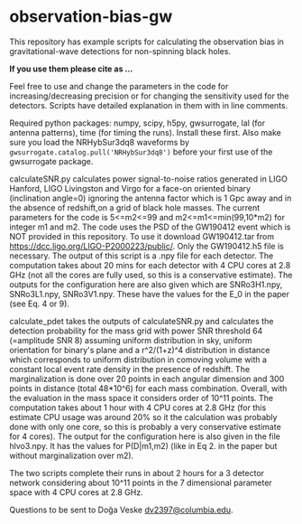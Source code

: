 # observation-bias-gw

This repository has example scripts for calculating the observation bias in gravitational-wave detections for non-spinning black holes. 

**If you use them please cite as ...**

Feel free to use and change the parameters in the code for increasing/decreasing precision or for changing the sensitivity used for the detectors. Scripts have detailed explanation in them with in line comments.

Required python packages: numpy, scipy, h5py, gwsurrogate, lal (for antenna patterns), time (for timing the runs). Install these first. Also make sure you load the NRHybSur3dq8 waveforms by ```gwsurrogate.catalog.pull('NRHybSur3dq8')``` before your first use of the gwsurrogate package.


calculateSNR.py calculates power signal-to-noise ratios generated in LIGO Hanford, LIGO Livingston and Virgo for a face-on oriented binary (inclination angle=0) ignoring the antenna factor which is 1 Gpc away and in the absence of redshift,on a grid of black hole masses. The current parameters for the code is 5<=m2<=99 and m2<=m1<=min(99,10\*m2) for integer m1 and m2. The code uses the PSD of the GW190412 event which is NOT provided in this repository. To use it download GW190412.tar from https://dcc.ligo.org/LIGO-P2000223/public/. Only the GW190412.h5 file is necessary. The output of this script is a .npy file for each detector. The computation takes about 20 mins for each detector with 4 CPU cores at 2.8 GHz (not all the cores are fully used, so this is a conservative estimate). The outputs for the configuration here are also given which are SNRo3H1.npy, SNRo3L1.npy, SNRo3V1.npy. These have the values for the E_0 in the paper (see Eq. 4 or 9).

calculate_pdet takes the outputs of calculateSNR.py and calculates the detection probability for the mass grid with power SNR threshold 64 (=amplitude SNR 8) assuming uniform distribution in sky, uniform orientation for binary's plane and a r^2/(1+z)^4 distribution in distance which corresponds to uniform distribution in comoving volume with a constant local event rate density in the presence of redshift. The marginalization is done over 20 points in each angular dimension and 300 points in distance (total 48\*10^6) for each mass combination. Overall, with the evaluation in the mass space it considers order of 10^11 points. The computation takes about 1 hour with 4 CPU cores at 2.8 GHz (for this estimate CPU usage was around 20% so it the calculation was probably done with only one core, so this is probably a very conservative estimate for 4 cores). The output for the configuration here is also given in the file hlvo3.npy. It has the values for P(D|m1,m2) (like in Eq 2. in the paper but without marginalization over m2).

The two scripts complete their runs in about 2 hours for a 3 detector network considering about 10^11 points in the 7 dimensional parameter space with 4 CPU cores at 2.8 GHz.

Questions to be sent to Doğa Veske dv2397@columbia.edu.
